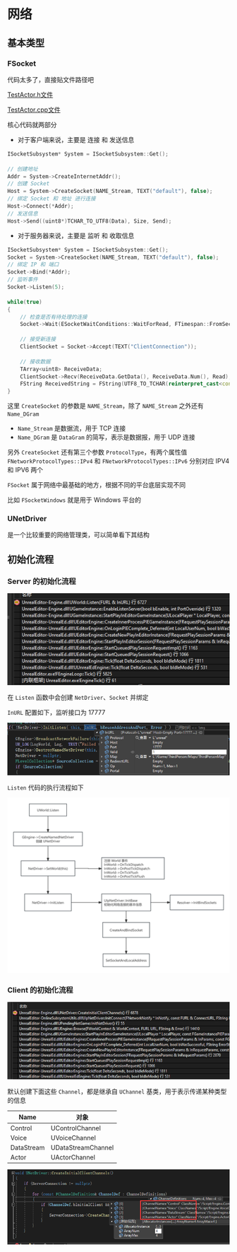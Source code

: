 # 网络

## 基本类型

### FSocket

代码太多了，直接贴文件路径吧 

[TestActor.h文件](./Src/TestSocket/TestActor.h)

[TestActor.cpp文件](./Src/TestSocket/TestActor.cpp)

核心代码就两部分

- 对于客户端来说，主要是 连接 和 发送信息

```cpp
ISocketSubsystem* System = ISocketSubsystem::Get();

// 创建地址
Addr = System->CreateInternetAddr();
// 创建 Socket
Host = System->CreateSocket(NAME_Stream, TEXT("default"), false);
// 绑定 Socket 和 地址 进行连接
Host->Connect(*Addr);
// 发送信息
Host->Send((uint8*)TCHAR_TO_UTF8(Data), Size, Send);
```

- 对于服务器来说，主要是 监听 和 收取信息

```cpp
ISocketSubsystem* System = ISocketSubsystem::Get();
Socket = System->CreateSocket(NAME_Stream, TEXT("default"), false);
// 绑定 IP 和 端口
Socket->Bind(*Addr);
// 监听事件
Socket->Listen(5);

while(true)
{
    // 检查是否有待处理的连接
    Socket->Wait(ESocketWaitConditions::WaitForRead, FTimespan::FromSeconds(2));

    // 接受新连接
    ClientSocket = Socket->Accept(TEXT("ClientConnection"));

    // 接收数据
    TArray<uint8> ReceiveData;
    ClientSocket->Recv(ReceiveData.GetData(), ReceiveData.Num(), Read);
    FString ReceivedString = FString(UTF8_TO_TCHAR(reinterpret_cast<const char*>(ReceiveData.GetData())));
}
```

这里  `CreateSocket` 的参数是 `NAME_Stream`，除了 `NAME_Stream` 之外还有 `Name_DGram`

- `Name_Stream` 是数据流，用于 TCP 连接
- `Name_DGram` 是 `DataGram` 的简写，表示是数据报，用于 UDP 连接

另外 `CreateSocket` 还有第三个参数 `ProtocolType`，有两个属性值 `FNetworkProtocolTypes::IPv4` 和 `FNetworkProtocolTypes::IPv6` 分别对应 IPV4 和 IPV6 两个

`FSocket` 属于网络中最基础的地方，根据不同的平台底层实现不同

比如 `FSocketWindows` 就是用于 Windows 平台的

### UNetDriver

是一个比较重要的网络管理类，可以简单看下其结构



## 初始化流程

### Server 的初始化流程

![](Image/005.png)

在 `Listen` 函数中会创建 `NetDriver`、`Socket` 并绑定

`InURL` 配置如下，监听接口为 17777

![](Image/006.png)

`Listen` 代码的执行流程如下

![](Image/007.png)

### Client 的初始化流程

![](Image/008.png)

默认创建下面这些 `Channel`，都是继承自 `UChannel` 基类，用于表示传递某种类型的信息

| Name | 对象 |
| --- | --- |
| Control | UControlChannel |
| Voice | UVoiceChannel |
| DataStream | UDataStreamChannel |
| Actor | UActorChannel |

![](Image/009.png)



